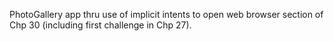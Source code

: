 PhotoGallery app thru use of implicit intents to open web browser section of Chp 30 (including first challenge in Chp 27).
